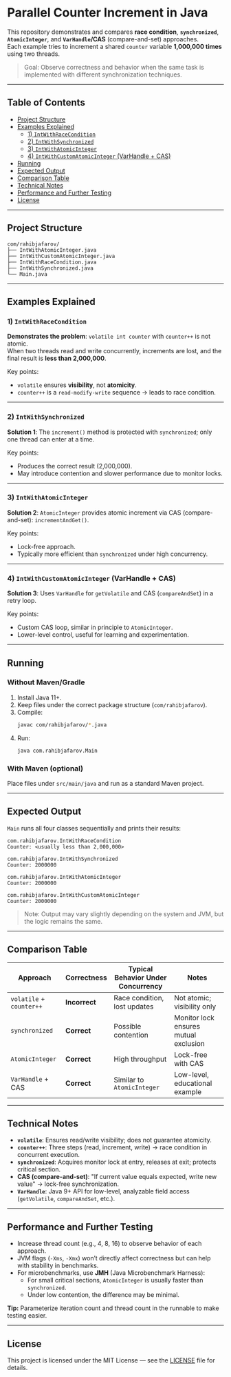 # Parallel Counter Increment in Java

This repository demonstrates and compares **race condition**, **`synchronized`**, **`AtomicInteger`**, and **`VarHandle`/CAS** (compare-and-set) approaches.  
Each example tries to increment a shared `counter` variable **1,000,000 times** using two threads.

> Goal: Observe correctness and behavior when the same task is implemented with different synchronization techniques.

---

## Table of Contents
- [Project Structure](#project-structure)
- [Examples Explained](#examples-explained)
  - [1) `IntWithRaceCondition`](#1-intwithracecondition)
  - [2) `IntWithSynchronized`](#2-intwithsynchronized)
  - [3) `IntWithAtomicInteger`](#3-intwithatomicinteger)
  - [4) `IntWithCustomAtomicInteger` (VarHandle + CAS)](#4-intwithcustomatomicinteger-varhandle--cas)
- [Running](#running)
- [Expected Output](#expected-output)
- [Comparison Table](#comparison-table)
- [Technical Notes](#technical-notes)
- [Performance and Further Testing](#performance-and-further-testing)
- [License](#license)

---

## Project Structure

```
com/rahibjafarov/
├── IntWithAtomicInteger.java
├── IntWithCustomAtomicInteger.java
├── IntWithRaceCondition.java
├── IntWithSynchronized.java
└── Main.java
```

---

## Examples Explained

### 1) `IntWithRaceCondition`
**Demonstrates the problem**: `volatile int counter` with `counter++` is not atomic.  
When two threads read and write concurrently, increments are lost, and the final result is **less than 2,000,000**.

Key points:
- `volatile` ensures **visibility**, not **atomicity**.
- `counter++` is a `read-modify-write` sequence → leads to race condition.

---

### 2) `IntWithSynchronized`
**Solution 1**: The `increment()` method is protected with `synchronized`; only one thread can enter at a time.

Key points:
- Produces the correct result (2,000,000).
- May introduce contention and slower performance due to monitor locks.

---

### 3) `IntWithAtomicInteger`
**Solution 2**: `AtomicInteger` provides atomic increment via CAS (compare-and-set): `incrementAndGet()`.

Key points:
- Lock-free approach.
- Typically more efficient than `synchronized` under high concurrency.

---

### 4) `IntWithCustomAtomicInteger` (VarHandle + CAS)
**Solution 3**: Uses `VarHandle` for `getVolatile` and CAS (`compareAndSet`) in a retry loop.

Key points:
- Custom CAS loop, similar in principle to `AtomicInteger`.
- Lower-level control, useful for learning and experimentation.

---

## Running

### Without Maven/Gradle
1. Install Java 11+.
2. Keep files under the correct package structure (`com/rahibjafarov`).
3. Compile:
   ```bash
   javac com/rahibjafarov/*.java
   ```
4. Run:
   ```bash
   java com.rahibjafarov.Main
   ```

### With Maven (optional)
Place files under `src/main/java` and run as a standard Maven project.

---

## Expected Output

`Main` runs all four classes sequentially and prints their results:

```
com.rahibjafarov.IntWithRaceCondition
Counter: <usually less than 2,000,000>

com.rahibjafarov.IntWithSynchronized
Counter: 2000000

com.rahibjafarov.IntWithAtomicInteger
Counter: 2000000

com.rahibjafarov.IntWithCustomAtomicInteger
Counter: 2000000
```

> Note: Output may vary slightly depending on the system and JVM, but the logic remains the same.

---

## Comparison Table

| Approach | Correctness | Typical Behavior Under Concurrency | Notes |
|---|---|---|---|
| `volatile` + `counter++` | **Incorrect** | Race condition, lost updates | Not atomic; visibility only |
| `synchronized` | **Correct** | Possible contention | Monitor lock ensures mutual exclusion |
| `AtomicInteger` | **Correct** | High throughput | Lock-free with CAS |
| `VarHandle` + CAS | **Correct** | Similar to `AtomicInteger` | Low-level, educational example |

---

## Technical Notes
- **`volatile`**: Ensures read/write visibility; does not guarantee atomicity.
- **`counter++`**: Three steps (read, increment, write) → race condition in concurrent execution.
- **`synchronized`**: Acquires monitor lock at entry, releases at exit; protects critical section.
- **CAS (compare-and-set)**: "If current value equals expected, write new value" → lock-free synchronization.
- **`VarHandle`**: Java 9+ API for low-level, analyzable field access (`getVolatile`, `compareAndSet`, etc.).

---

## Performance and Further Testing
- Increase thread count (e.g., 4, 8, 16) to observe behavior of each approach.
- JVM flags (`-Xms`, `-Xmx`) won’t directly affect correctness but can help with stability in benchmarks.
- For microbenchmarks, use **JMH** (Java Microbenchmark Harness):
  - For small critical sections, `AtomicInteger` is usually faster than `synchronized`.
  - Under low contention, the difference may be minimal.

**Tip:** Parameterize iteration count and thread count in the runnable to make testing easier.

---

## License

This project is licensed under the MIT License — see the [LICENSE](./LICENSE) file for details.
